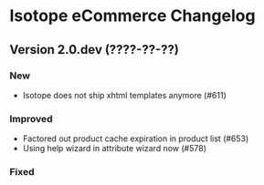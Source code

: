 Isotope eCommerce Changelog
===========================

Version 2.0.dev (????-??-??)
------------------------------

### New
- Isotope does not ship xhtml templates anymore (#611)

### Improved
- Factored out product cache expiration in product list (#653)
- Using help wizard in attribute wizard now (#578)

### Fixed
